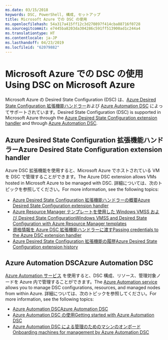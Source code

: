 ```yaml
---
ms.date: 03/15/2018
keywords: DSC, PowerShell, 構成, セットアップ
title: Microsoft Azure での DSC の使用
ms.openlocfilehash: 54a317a415ff12c3d270897f414cba88716f0728
ms.sourcegitcommit: e7445ba8203da304286c591ff513900ad1c244a4
ms.translationtype: HT
ms.contentlocale: ja-JP
ms.lasthandoff: 04/23/2019
ms.locfileid: "62079882"
---
```

# <a name="using-dsc-on-microsoft-azure"></a><span data-ttu-id="440ac-103">Microsoft Azure での DSC の使用</span><span class="sxs-lookup"><span data-stu-id="440ac-103">Using DSC on Microsoft Azure</span></span>

<span data-ttu-id="440ac-104">Microsoft Azure の Desired State Configuration (DSC) は、[Azure Desired State Configuration 拡張機能ハンドラー](/azure/virtual-machines/extensions/dsc-overview)および [Azure Automation DSC](/azure/automation/automation-dsc-overview) によってサポートされています。</span><span class="sxs-lookup"><span data-stu-id="440ac-104">Desired State Configuration (DSC) is supported in Microsoft Azure through the [Azure Desired State Configuration extension handler](/azure/virtual-machines/extensions/dsc-overview) and through [Azure Automation DSC](/azure/automation/automation-dsc-overview).</span></span>

## <a name="azure-desired-state-configuration-extension-handler"></a><span data-ttu-id="440ac-105">Azure Desired State Configuration 拡張機能ハンドラー</span><span class="sxs-lookup"><span data-stu-id="440ac-105">Azure Desired State Configuration extension handler</span></span>

<span data-ttu-id="440ac-106">Azure DSC 拡張機能を使用すると、Microsoft Azure でホストされている VM を DSC で管理することができます。</span><span class="sxs-lookup"><span data-stu-id="440ac-106">The Azure DSC extension allows VMs hosted in Microsoft Azure to be managed with DSC.</span></span>
<span data-ttu-id="440ac-107">詳細については、次のトピックを参照してください。</span><span class="sxs-lookup"><span data-stu-id="440ac-107">For more information, see the following topics:</span></span>

- [<span data-ttu-id="440ac-108">Azure Desired State Configuration 拡張機能ハンドラーの概要</span><span class="sxs-lookup"><span data-stu-id="440ac-108">Azure Desired State Configuration extension handler</span></span>](/azure/virtual-machines/extensions/dsc-overview)
- [<span data-ttu-id="440ac-109">Azure Resource Manager テンプレートを使用した Windows VMSS および Desired State Configuration</span><span class="sxs-lookup"><span data-stu-id="440ac-109">Windows VMSS and Desired State Configuration with Azure Resource Manager templates</span></span>](/azure/virtual-machines/extensions/dsc-template)
- [<span data-ttu-id="440ac-110">資格情報を Azure DSC 拡張機能ハンドラーに渡す</span><span class="sxs-lookup"><span data-stu-id="440ac-110">Passing credentials to the Azure DSC extension handler</span></span>](/azure/virtual-machines/extensions/dsc-credentials)
- [<span data-ttu-id="440ac-111">Azure Desired State Configuration 拡張機能の履歴</span><span class="sxs-lookup"><span data-stu-id="440ac-111">Azure Desired State Configuration extension history</span></span>](azureDscexthistory.md)

## <a name="azure-automation-dsc"></a><span data-ttu-id="440ac-112">Azure Automation DSC</span><span class="sxs-lookup"><span data-stu-id="440ac-112">Azure Automation DSC</span></span>

<span data-ttu-id="440ac-113">[Azure Automation サービス](https://azure.microsoft.com/en-us/services/automation/) を使用すると、DSC 構成、リソース、管理対象ノードを Azure 内で管理することができます。</span><span class="sxs-lookup"><span data-stu-id="440ac-113">The [Azure Automation service](https://azure.microsoft.com/en-us/services/automation/) allows you to manage DSC configurations, resources, and managed nodes from within Azure.</span></span> <span data-ttu-id="440ac-114">詳細については、次のトピックを参照してください。</span><span class="sxs-lookup"><span data-stu-id="440ac-114">For more information, see the following topics:</span></span>

- [<span data-ttu-id="440ac-115">Azure Automation DSC</span><span class="sxs-lookup"><span data-stu-id="440ac-115">Azure Automation DSC</span></span>](/azure/automation/automation-dsc-overview)
- [<span data-ttu-id="440ac-116">Azure Automation DSC の使用</span><span class="sxs-lookup"><span data-stu-id="440ac-116">Getting started with Azure Automation DSC</span></span>](/azure/automation/automation-dsc-getting-started)
- [<span data-ttu-id="440ac-117">Azure Automation DSC による管理のためのマシンのオンボード</span><span class="sxs-lookup"><span data-stu-id="440ac-117">Onboarding machines for management by Azure Automation DSC</span></span>](/azure/automation/automation-dsc-onboarding)